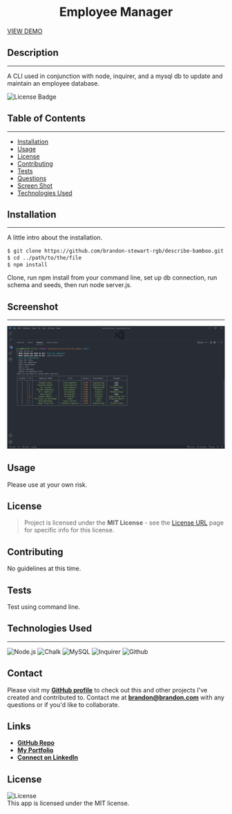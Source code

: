 <h1 align="center">Employee Manager</h1>

[VIEW DEMO](https://drive.google.com/file/d/1xHhYsSifbOb68_elTleCt8xl9z5Xmrky/view)


## Description
***
A CLI used in conjunction with node, inquirer, and a mysql db to update and maintain an employee database.

![License Badge](https://img.shields.io/static/v1?label=license&message=MIT+License&color=brightgreen&style=for-the-badge)


## Table of Contents
***

- [Installation](##installation)
- [Usage](#usage)
- [License](#license)
- [Contributing](#contributing)
- [Tests](#tests)
- [Questions](#questions)
- [Screen Shot](#screenshot)
- [Technologies Used](#technologiesUsed)

## Installation

***
A little intro about the installation. 
```
$ git clone https://github.com/brandon-stewart-rgb/describe-bamboo.git
$ cd ../path/to/the/file
$ npm install
```
Clone, run npm install from your command line, set up db connection, run schema and seeds, then run node server.js.



## Screenshot
***
![Screenshot](assets/img/ss.png)

## Usage

Please use at your own risk.

## License

> Project is licensed under the **MIT License** - see the [License URL](https://choosealicense.com/licenses/mit) page for specific info for this license.

## Contributing

No guidelines at this time. 


## Tests

Test using command line.

  ## Technologies Used
  ***
  ![Node.js](https://img.shields.io/badge/Node.js-43853D?style=for-the-badge&logo=node.js&logoColor=white)  ![Chalk](https://img.shields.io/badge/Chalk-8B89CC?style=for-the-badge) ![MySQL](https://img.shields.io/badge/MySQL-4EA94B?style=for-the-badge) ![Inquirer](https://img.shields.io/badge/Inquirer-404D59?style=for-the-badge)   ![Github](https://img.shields.io/badge/Github-20232A?style=for-the-badge&logo=github&logoColor=61DAFB)     

  

  

  

 

 
  
  ## Contact
  Please visit my **[GitHub profile](https://github.com/brandon-stewart-rgb)** to check out this and other projects I've created and contributed to.
  Contact me at **brandon@brandon.com** with any questions or if you'd like to collaborate.

  ## Links
  - **[GitHub Repo](https://github.com/brandon-stewart-rgb/describe-bamboo)**
  - **[My Portfolio](https://brandon-stewart-rgb.github.io/grumpy-milkshake/)**
  - **[Connect on LinkedIn](https://www.linkedin.com/in/brandon-stewart-976a0170/)**

  ## License
  ![License](https://img.shields.io/badge/License%3A-MIT-green.svg)    
  This app is licensed under the MIT license.
